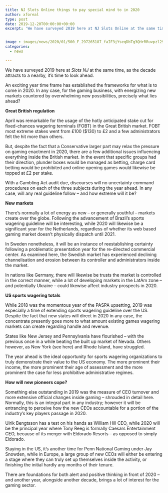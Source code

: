 ```yaml
---
title: NJ Slots Online things to pay special mind to in 2020
author: xforeal 
type: post
date: 2019-12-20T00:00:00+00:00
excerpt: 'We have surveyed 2019 here at NJ Slots Online at the same time, as the decade attracts to a nearby, it&rsquo;s time to look ahead'


image : images/news/2020/01/500_F_297265187_faIF3jYseqDbTg3QHrRRuvpzl2SRTfnz.jpg
categories:
  - news

---
```

We have surveyed 2019 here at _Slots NJ_ at the same time, as the decade attracts to a nearby, it’s time to look ahead.

An exciting year time frame has established the frameworks for what is to come in 2020. In any case, for the gaming business, with energizing new markets countered by overwhelming new possibilities, precisely what lies ahead?

**Great British regulation**

April was remarkable for the usage of the hotly anticipated stake cut for fixed-chances wagering terminals (FOBT) in the Great British market. FOBT most extreme stakes went from £100 ($130) to £2 and a few administrators felt the hit more than others.

But, despite the fact that a Conservative larger part may relax the pressure on gaming enactment in 2020, there are a few additional issues influencing everything inside the British market. In the event that specific groups had their direction, plunder boxes would be managed as betting, charge card betting would be prohibited and online opening games would likewise be topped at £2 per stake.

With a Gambling Act audit due, discourses will no uncertainty command procedures on each of the three subjects during the year ahead. In any case, will any real guideline follow – and how extreme will it be?

**New markets**

There’s normally a lot of energy as new – or generally youthful – markets create over the globe. Following the advancement of Brazil’s sports wagering guideline will be interesting, while 2020 will likewise be a significant year for the Netherlands, regardless of whether its web based gaming market doesn’t physically dispatch until 2021.

In Sweden nonetheless, it will be an instance of reestablishing certainty following a problematic presentation year for the re-directed commercial center. As examined here, the Swedish market has experienced declining channelisation and erosion between its controller and administrators inside the market.

In nations like Germany, there will likewise be trusts the market is controlled in the correct manner, while a lot of developing markets in the LatAm zone – and potentially Ukraine – could likewise affect industry prospects in 2020.

**US sports wagering totals**

While 2018 was the momentous year of the PASPA upsetting, 2019 was especially a time of extending sports wagering guideline over the US. Despite the fact that new states will direct in 2020 in any case, the concentrate presently goes more to what amount existing games wagering markets can create regarding handle and revenue.

States like New Jersey and Pennsylvania have flourished – with the previous once in a while beating the built up market of Nevada. Others however, as New York (see here) and Rhode Island, have struggled.

The year ahead is the ideal opportunity for sports wagering organizations to truly demonstrate their value to the US economy. The more prominent their income, the more prominent their age of assessment and the more prominent the case for less prohibitive administrative regimes.

**How will new pioneers cope?**

Something else outstanding in 2019 was the measure of CEO turnover and more extensive official changes inside gaming – shrouded in detail here. Normally, this is an integral part in any industry; however it will be entrancing to perceive how the new CEOs accountable for a portion of the industry’s key players passage in 2020.

Ulrik Bengtsson has a test on his hands as William Hill CEO, while 2020 will be the principal year where Tony Reeg is formally Caesars Entertainment CEO, because of its merger with Eldorado Resorts – as opposed to simply Eldorado.

Staying in the US, it’s another time for Penn National Gaming under Jay Snowden, while in Europe, a large group of new CEOs will either be entering a stage where they can truly set up themselves inside the activity, or finishing the initial hardly any months of their tenure.

There are foundations for both alert and positive thinking in front of 2020 – and another year, alongside another decade, brings a lot of interest for the gaming sector.